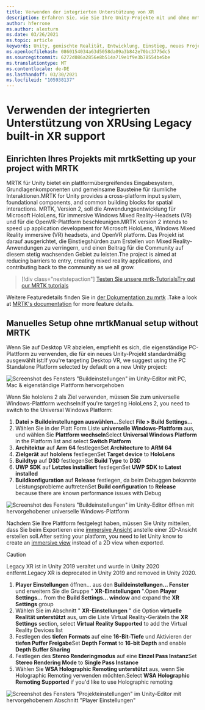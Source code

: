 ```yaml
---
title: Verwenden der integrierten Unterstützung von XR
description: Erfahren Sie, wie Sie Ihre Unity-Projekte mit und ohne mrtk mithilfe der vordefinierten Unterstützung von XR einrichten.
author: hferrone
ms.author: alexturn
ms.date: 03/26/2021
ms.topic: article
keywords: Unity, gemischte Realität, Entwicklung, Einstieg, neues Projekt, Windows Mixed Reality, UWP, XR, Leistung, Legacy, mrtk
ms.openlocfilehash: 0860154034a63d5058da09a3b842e70bc3775dc5
ms.sourcegitcommit: 6272d086a2856e8b514a719e1f9e3b78554be5be
ms.translationtype: MT
ms.contentlocale: de-DE
ms.lasthandoff: 03/30/2021
ms.locfileid: "105938137"
---
```

# <a name="using-legacy-built-in-xr-support"></a><span data-ttu-id="07b19-104">Verwenden der integrierten Unterstützung von XR</span><span class="sxs-lookup"><span data-stu-id="07b19-104">Using Legacy built-in XR support</span></span>

## <a name="setting-up-your-project-with-mrtk"></a><span data-ttu-id="07b19-105">Einrichten Ihres Projekts mit mrtk</span><span class="sxs-lookup"><span data-stu-id="07b19-105">Setting up your project with MRTK</span></span>

<span data-ttu-id="07b19-106">MRTK für Unity bietet ein plattformübergreifendes Eingabesystem, Grundlagenkomponenten und gemeinsame Bausteine für räumliche Interaktionen.</span><span class="sxs-lookup"><span data-stu-id="07b19-106">MRTK for Unity provides a cross-platform input system, foundational components, and common building blocks for spatial interactions.</span></span> <span data-ttu-id="07b19-107">MRTK, Version 2, soll die Anwendungsentwicklung für Microsoft HoloLens, für immersive Windows Mixed Reality-Headsets (VR) und für die OpenVR-Plattform beschleunigen.</span><span class="sxs-lookup"><span data-stu-id="07b19-107">MRTK version 2 intends to speed up application development for Microsoft HoloLens, Windows Mixed Reality immersive (VR) headsets, and OpenVR platform.</span></span> <span data-ttu-id="07b19-108">Das Projekt ist darauf ausgerichtet, die Einstiegshürden zum Erstellen von Mixed Reality-Anwendungen zu verringern, und einen Beitrag für die Community auf diesem stetig wachsenden Gebiet zu leisten.</span><span class="sxs-lookup"><span data-stu-id="07b19-108">The project is aimed at reducing barriers to entry, creating mixed reality applications, and contributing back to the community as we all grow.</span></span>

> [!div class="nextstepaction"]
> [<span data-ttu-id="07b19-109">Testen Sie unsere mrtk-Tutorials</span><span class="sxs-lookup"><span data-stu-id="07b19-109">Try out our MRTK tutorials</span></span>](tutorials/mr-learning-base-01.md)

<span data-ttu-id="07b19-110">Weitere Featuredetails finden Sie in [der Dokumentation zu mrtk](/windows/mixed-reality/mrtk-unity) .</span><span class="sxs-lookup"><span data-stu-id="07b19-110">Take a look at [MRTK's documentation](/windows/mixed-reality/mrtk-unity) for more feature details.</span></span>

## <a name="manual-setup-without-mrtk"></a><span data-ttu-id="07b19-111">Manuelles Setup ohne mrtk</span><span class="sxs-lookup"><span data-stu-id="07b19-111">Manual setup without MRTK</span></span>

<span data-ttu-id="07b19-112">Wenn Sie auf Desktop VR abzielen, empfiehlt es sich, die eigenständige PC-Plattform zu verwenden, die für ein neues Unity-Projekt standardmäßig ausgewählt ist:</span><span class="sxs-lookup"><span data-stu-id="07b19-112">If you're targeting Desktop VR, we suggest using the PC Standalone Platform selected by default on a new Unity project:</span></span>

![Screenshot des Fensters "Buildeinstellungen" im Unity-Editor mit PC, Mac & eigenständige Plattform hervorgehoben](images/wmr-config-img-3.png)

<span data-ttu-id="07b19-114">Wenn Sie hololens 2 als Ziel verwenden, müssen Sie zum universelle Windows-Plattform wechseln:</span><span class="sxs-lookup"><span data-stu-id="07b19-114">If you're targeting HoloLens 2, you need to switch to the Universal Windows Platform:</span></span>

1.  <span data-ttu-id="07b19-115">**Datei > Buildeinstellungen auswählen...**</span><span class="sxs-lookup"><span data-stu-id="07b19-115">Select **File > Build Settings...**</span></span>
2.  <span data-ttu-id="07b19-116">Wählen Sie in der Platt Form Liste **universelle Windows-Plattform** aus, und wählen Sie **Plattform wechseln**</span><span class="sxs-lookup"><span data-stu-id="07b19-116">Select **Universal Windows Platform** in the Platform list and select **Switch Platform**</span></span>
3.  <span data-ttu-id="07b19-117">**Architektur** auf **Arm 64** festlegen</span><span class="sxs-lookup"><span data-stu-id="07b19-117">Set **Architecture** to **ARM 64**</span></span>
4.  <span data-ttu-id="07b19-118">**Zielgerät** auf **hololens** festlegen</span><span class="sxs-lookup"><span data-stu-id="07b19-118">Set **Target device** to **HoloLens**</span></span>
5.  <span data-ttu-id="07b19-119">**Buildtyp** auf **D3D** festlegen</span><span class="sxs-lookup"><span data-stu-id="07b19-119">Set **Build Type** to **D3D**</span></span>
6.  <span data-ttu-id="07b19-120">**UWP SDK** auf **Letztes installiert** festlegen</span><span class="sxs-lookup"><span data-stu-id="07b19-120">Set **UWP SDK** to **Latest installed**</span></span>
7.  <span data-ttu-id="07b19-121">**Buildkonfiguration** auf **Release** festlegen, da beim Debuggen bekannte Leistungsprobleme auftreten</span><span class="sxs-lookup"><span data-stu-id="07b19-121">Set **Build configuration** to **Release** because there are known performance issues with Debug</span></span>

![Screenshot des Fensters "Buildeinstellungen" im Unity-Editor öffnen mit hervorgehobener universelle Windows-Plattform](images/wmr-config-img-4.png)

<span data-ttu-id="07b19-123">Nachdem Sie Ihre Plattform festgelegt haben, müssen Sie Unity mitteilen, dass Sie beim Exportieren eine [immersive Ansicht](../../design/app-views.md) anstelle einer 2D-Ansicht erstellen soll.</span><span class="sxs-lookup"><span data-stu-id="07b19-123">After setting your platform, you need to let Unity know to create an [immersive view](../../design/app-views.md) instead of a 2D view when exported.</span></span>

> [!CAUTION]
> <span data-ttu-id="07b19-124">Legacy XR ist in Unity 2019 veraltet und wurde in Unity 2020 entfernt.</span><span class="sxs-lookup"><span data-stu-id="07b19-124">Legacy XR is deprecated in Unity 2019 and removed in Unity 2020.</span></span>

1. <span data-ttu-id="07b19-125">**Player Einstellungen** öffnen... aus den **Buildeinstellungen... Fenster** und erweitern Sie die Gruppe " **XR-Einstellungen** ".</span><span class="sxs-lookup"><span data-stu-id="07b19-125">Open **Player Settings...** from the **Build Settings... window** and expand the **XR Settings** group</span></span>
2. <span data-ttu-id="07b19-126">Wählen Sie im Abschnitt " **XR-Einstellungen** " die Option **virtuelle Realität unterstützt** aus, um die Liste Virtual Reality-Geräte</span><span class="sxs-lookup"><span data-stu-id="07b19-126">In the **XR Settings** section, select **Virtual Reality Supported** to add the Virtual Reality Devices list</span></span>
3. <span data-ttu-id="07b19-127">Festlegen des **tiefen Formats** auf eine **16-Bit-Tiefe** und Aktivieren der **tiefen Puffer Freigabe**</span><span class="sxs-lookup"><span data-stu-id="07b19-127">Set **Depth Format** to **16-bit Depth** and enable **Depth Buffer Sharing**</span></span>
4. <span data-ttu-id="07b19-128">Festlegen des **Stereo Renderingmodus** auf eine **Einzel Pass Instanz**</span><span class="sxs-lookup"><span data-stu-id="07b19-128">Set **Stereo Rendering Mode** to **Single Pass Instance**</span></span>
5. <span data-ttu-id="07b19-129">Wählen Sie **WSA Holographic Remoting unterstützt** aus, wenn Sie Holographic Remoting verwenden möchten.</span><span class="sxs-lookup"><span data-stu-id="07b19-129">Select **WSA Holographic Remoting Supported** if you'd like to use Holographic remoting</span></span> 

![Screenshot des Fensters "Projekteinstellungen" im Unity-Editor mit hervorgehobenem Abschnitt "Player Einstellungen"](images/wmr-config-img-9.png)